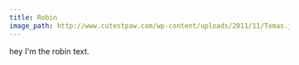 ```yaml
---
title: Robin
image_path: http://www.cutestpaw.com/wp-content/uploads/2011/11/Tomas.jpg
---
```

hey I'm the robin text.

